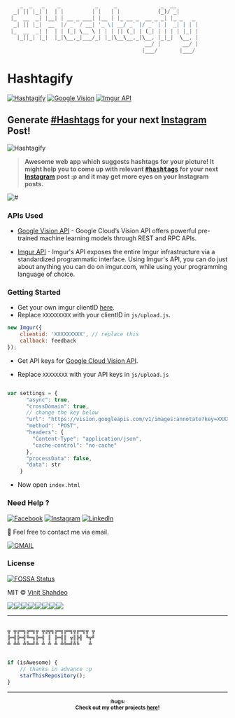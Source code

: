
```javascript

    _  _   _    _           _     _              _  __       
  _| || |_| |  | |         | |   | |            (_)/ _|      
 |_  __  _| |__| | __ _ ___| |__ | |_ __ _  __ _ _| |_ _   _ 
  _| || |_|  __  |/ _` / __| '_ \| __/ _` |/ _` | |  _| | | |
 |_  __  _| |  | | (_| \__ \ | | | || (_| | (_| | | | | |_| |
   |_||_| |_|  |_|\__,_|___/_| |_|\__\__,_|\__, |_|_|  \__, |
                                            __/ |       __/ |
                                           |___/       |___/ 

```

# Hashtagify

[![Hashtagify](https://img.shields.io/badge/Hashtagify-dodgerblue.svg?style=flat&logo=instagram&logoColor=white)](https://github.com/vinitshahdeo/Hashtagify) [![Google Vision](https://img.shields.io/badge/Vision-API-critical.svg?style=flat&logo=google&logoColor=white)](https://cloud.google.com/vision/docs/quickstart) [![Imgur API](https://img.shields.io/badge/Imgur-API-critical.svg?style=flat&logo=highly&logoColor=white)](https://api.imgur.com/)

## Generate [#Hashtags](https://github.com/vinitshahdeo/Hashtagify) for your next [Instagram](https://www.instagram.com/vinitshahdeo/) Post!

![Hashtagify](./hashtagify.gif)

> **Awesome web app which suggests hashtags for your picture! It might help you to come up with relevant <kbd>[#hashtags](https://github.com/vinitshahdeo/Hashtagify)</kbd> for your next [Instagram](https://www.instagram.com/vinitshahdeo/) post :p and it may get more eyes on your Instagram posts.**

![#](https://cdn-images-1.medium.com/max/1600/1*XPpoo_5jt2_EngZSdgZS2Q.png)

### APIs Used

- [Google Vision API](https://cloud.google.com/vision/docs/quickstart) - Google Cloud’s Vision API offers powerful pre-trained machine learning models through REST and RPC APIs.

- [Imgur API](https://api.imgur.com/) - Imgur's API exposes the entire Imgur infrastructure via a standardized programmatic interface. Using Imgur's API, you can do just about anything you can do on imgur.com, while using your programming language of choice.

### Getting Started

- Get your own imgur clientID [here](https://api.imgur.com/endpoints/image).
- Replace `XXXXXXXXX` with your clientID in `js/upload.js`.

```javascript
new Imgur({ 
    clientid: 'XXXXXXXXX', // replace this 
    callback: feedback 
});
```
- Get API keys for [Google Cloud Vision API](https://cloud.google.com/vision/docs/quickstart).

- Replace `XXXXXXXX` with your API keys in `js/upload.js`

```javascript

var settings = {
      "async": true,
      "crossDomain": true,
      // change the key below
      "url": "https://vision.googleapis.com/v1/images:annotate?key=XXXXXXXXXXXXXXXXXXX",
      "method": "POST",
      "headers": {
        "Content-Type": "application/json",
        "cache-control": "no-cache"
      },
      "processData": false,
      "data": str
    }

```

- Now open `index.html`

### Need Help ?

[![Facebook](https://img.shields.io/static/v1.svg?label=follow&message=@vinit.shahdeo&color=9cf&logo=facebook&style=flat&logoColor=white&colorA=informational)](https://www.facebook.com/vinit.shahdeo)  [![Instagram](https://img.shields.io/static/v1.svg?label=follow&message=@vinitshahdeo&color=grey&logo=instagram&style=flat&logoColor=white&colorA=critical)](https://www.instagram.com/vinitshahdeo/) [![LinkedIn](https://img.shields.io/static/v1.svg?label=connect&message=@vinitshahdeo&color=success&logo=linkedin&style=flat&logoColor=white&colorA=blue)](https://www.linkedin.com/in/vinitshahdeo/)

:email: Feel free to contact me via email.

[![GMAIL](https://img.shields.io/static/v1.svg?label=send&message=vinitshahdeo@gmail.com&color=red&logo=gmail&style=social)](https://www.github.com/vinitshahdeo)

### License

[![FOSSA Status](https://app.fossa.com/api/projects/git%2Bgithub.com%2Fvinitshahdeo%2FHashtagify.svg?type=large)](https://app.fossa.com/projects/git%2Bgithub.com%2Fvinitshahdeo%2FHashtagify?ref=badge_large)

MIT &copy; [Vinit Shahdeo](https://github.com/vinitshahdeo/Hashtagify/blob/master/LICENSE)

[![](https://sourcerer.io/fame/vinitshahdeo/vinitshahdeo/Hashtagify/images/0)](https://fayz.in/stories/s/1522/0/?ckt_id=ZGL1ZGVk&title=story_of_vinit_shahdeo)[![](https://sourcerer.io/fame/vinitshahdeo/vinitshahdeo/Hashtagify/images/1)](https://fayz.in/stories/s/1522/0/?ckt_id=ZGL1ZGVk&title=story_of_vinit_shahdeo)[![](https://sourcerer.io/fame/vinitshahdeo/vinitshahdeo/Hashtagify/images/2)](https://fayz.in/stories/s/1522/0/?ckt_id=ZGL1ZGVk&title=story_of_vinit_shahdeo)[![](https://sourcerer.io/fame/vinitshahdeo/vinitshahdeo/Hashtagify/images/3)](https://fayz.in/stories/s/1522/0/?ckt_id=ZGL1ZGVk&title=story_of_vinit_shahdeo)[![](https://sourcerer.io/fame/vinitshahdeo/vinitshahdeo/Hashtagify/images/4)](https://fayz.in/stories/s/1522/0/?ckt_id=ZGL1ZGVk&title=story_of_vinit_shahdeo)[![](https://sourcerer.io/fame/vinitshahdeo/vinitshahdeo/Hashtagify/images/5)](https://sourcerer.io/fame/vinitshahdeo/vinitshahdeo/Hashtagify/links/5)[![](https://sourcerer.io/fame/vinitshahdeo/vinitshahdeo/Hashtagify/images/6)](https://fayz.in/stories/s/1522/0/?ckt_id=ZGL1ZGVk&title=story_of_vinit_shahdeo)[![](https://sourcerer.io/fame/vinitshahdeo/vinitshahdeo/Hashtagify/images/7)](https://fayz.in/stories/s/1522/0/?ckt_id=ZGL1ZGVk&title=story_of_vinit_shahdeo)

---------

```javascript

╦ ╦╔═╗╔═╗╦ ╦╔╦╗╔═╗╔═╗╦╔═╗╦ ╦
╠═╣╠═╣╚═╗╠═╣ ║ ╠═╣║ ╦║╠╣ ╚╦╝
╩ ╩╩ ╩╚═╝╩ ╩ ╩ ╩ ╩╚═╝╩╚   ╩ 


if (isAwesome) {
    // thanks in advance :p
    starThisRepository();
}

```

-----------

<p align="center"><strong><sup>:hugs: <br>Check out my other projects <a href="./PROJECTS.md">here</a>!</sup></strong></p>



